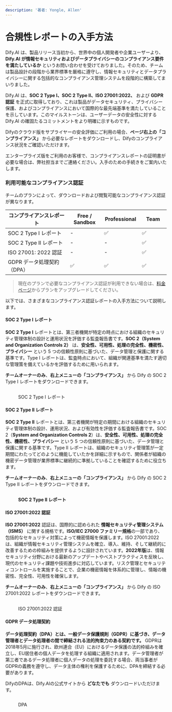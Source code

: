 ```yaml
---
description: '著者: Yongle, Allen'
---
```


# 合規性レポートの入手方法

Dify.AI は、製品リリース当初から、世界中の個人開発者や企業ユーザーより、**Dify.AI が情報セキュリティおよびデータプライバシーのコンプライアンス要件を満たしているか** というお問い合わせを受けておりました。そのため、チームは製品設計の段階から業界標準を厳格に遵守し、情報セキュリティとデータプライバシーに関する包括的なコンプライアンス管理システムを段階的に構築してまいりました。

Dify.AI は、**SOC 2 Type I、SOC 2 Type II、ISO 27001:2022、** および **GDPR 認証** を正式に取得しており、これは製品がデータセキュリティ、プライバシー保護、およびコンプライアンスにおいて国際的な最先端基準を満たしていることを示しています。このマイルストーンは、ユーザーデータの安全性に対する Dify.AI の確固たるコミットメントをより明確に示すものです。

Difyのクラウド版をサプライヤーの安全評価にご利用の場合、**ページ右上の「コンプライアンス」** から必要なレポートをダウンロードし、Difyのコンプライアンス状況をご確認いただけます。

エンタープライズ版をご利用のお客様で、コンプライアンスレポートの証明書が必要な場合は、弊社担当までご連絡ください。入手のための手続きをご案内いたします。

### 利用可能なコンプライアンス認証

チームのプランによって、ダウンロードおよび閲覧可能なコンプライアンス認証が異なります。

<table><thead><tr><th width="391">コンプライアンスレポート	</th><th width="131">Free / Sandbox</th><th width="111">Professional</th><th width="117">Team</th></tr></thead><tbody><tr><td>SOC 2 Type I レポート</td><td>-</td><td>✅</td><td>✅</td></tr><tr><td>SOC 2 Type II レポート</td><td>-</td><td>-</td><td>✅</td></tr><tr><td>ISO 27001: 2022 認証</td><td>-</td><td>-</td><td>✅</td></tr><tr><td>GDPR データ処理契約（DPA）</td><td>✅</td><td>✅</td><td>✅</td></tr></tbody></table>

> 現在のプランで必要なコンプライアンス認証が利用できない場合は、[料金ページ](https://dify.ai/pricing)からプランをアップグレードしてください。

以下では、さまざまなコンプライアンス認証レポートの入手方法について説明します。

#### SOC 2 Type I レポート

**SOC 2 Type I** レポートとは、第三者機関が特定の時点における組織のセキュリティ管理体制の設計と運用状況を評価する監査報告書です。**SOC 2（System and Organization Controls 2）** は、**安全性、可用性、処理の完全性、機密性、プライバシー** という 5 つの信頼性原則に基づいた、データ管理と保護に関する基準です。Type I レポートは、監査時点において、組織が関連基準を満たす適切な管理策を備えているかを評価するために用いられます。

**チームオーナーのみ**、**右上メニューの「コンプライアンス」** から Dify の SOC 2 Type I レポートをダウンロードできます。

<figure><img src="https://assets-docs.dify.ai/2025/02/06975e86faba9928a11c962a57aa454f.png" alt=""><figcaption><p>SOC 2 Type I レポート</p></figcaption></figure>

#### SOC 2 Type II レポート

**SOC 2 Type II** レポートとは、第三者機関が特定の期間における組織のセキュリティ管理体制の設計、運用状況、および有効性を評価する監査報告書です。SOC 2（**System and Organization Controls 2**）は、**安全性、可用性、処理の完全性、機密性、プライバシー** という 5 つの信頼性原則に基づいた、データ管理と保護に関する基準です。Type II レポートは、組織のセキュリティ管理策が一定期間にわたってどのように機能していたかを詳細に示すもので、関係者が組織の機密データ管理が業界標準に継続的に準拠していることを確認するために役立ちます。

**チームオーナーのみ**、**右上メニューの「コンプライアンス」** から Dify の SOC 2 Type II レポートをダウンロードできます。

<figure><img src="https://assets-docs.dify.ai/2025/02/06975e86faba9928a11c962a57aa454f.png" alt=""><figcaption><p><strong>SOC 2 Type II レポート</strong></p></figcaption></figure>

#### ISO 27001:2022 認証

**ISO 27001:2022** 認証は、国際的に認められた **情報セキュリティ管理システム（ISMS）** に関する規格です。**ISO/IEC 27000 ファミリー規格**の一部であり、包括的なセキュリティ対策によって機密情報を保護します。ISO 27001:2022 は、組織が情報セキュリティ管理システムを確立、導入、維持、そして継続的に改善するための枠組みを提供するように設計されています。**2022年版**は、情報セキュリティ分野における最新のアップデートやベストプラクティスを反映し、現代のセキュリティ課題や技術進歩に対応しています。リスク管理とセキュリティコントロールを実施することで、企業の機密情報を体系的に管理し、情報の機密性、完全性、可用性を確保します。

**チームオーナーのみ**、**右上メニューの「コンプライアンス」** から Dify の ISO 27001:2022 レポートをダウンロードできます。

<figure><img src="https://assets-docs.dify.ai/2025/02/7aaf7771af28bf7182bf7fda40c7b5bb.png" alt=""><figcaption><p>ISO 27001:2022 認証</p></figcaption></figure>

#### GDPR データ処理契約

**データ処理契約（DPA）とは、一般データ保護規則（GDPR）に基づき、データ管理者とデータ処理者の間で締結される法的拘束力のある契約です。** GDPRは2018年5月に施行され、欧州連合（EU）におけるデータ保護の法的枠組みを確立し、EU居住者の個人データを処理する組織に適用されます。データ管理者が第三者であるデータ処理者に個人データの処理を委託する場合、両当事者がGDPRの義務を遵守し、データ主体の権利を保護するために、DPAを締結する必要があります。

DifyのDPAは、Dify.AIの公式サイトから **どなたでも** ダウンロードいただけます。

<figure><img src="https://assets-docs.dify.ai/2025/02/291cddb3bf9dfd8c92967eabb87b95a0.png" alt=""><figcaption><p>DPA</p></figcaption></figure>
